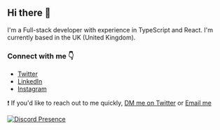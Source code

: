 ## Hi there 👋

I'm a Full-stack developer with experience in TypeScript and React.
I'm currently based in the UK (United Kingdom).

### Connect with me 👇
* [Twitter](https://twitter.com/notnickdev)
* [LinkedIn](https://www.linkedin.com/in/nicholas-n-5a9187195/)
* [Instagram](https://www.instagram.com/notnickdev/)

❗️ If you'd like to reach out to me quickly, [DM me on Twitter](https://twitter.com/notnickdev) or [Email me](mailto:thisnotnicholas@gmail.com)

[![Discord Presence](https://lanyard-profile-readme.vercel.app/api/463449066672619520)](https://discord.com/users/463449066672619520)

